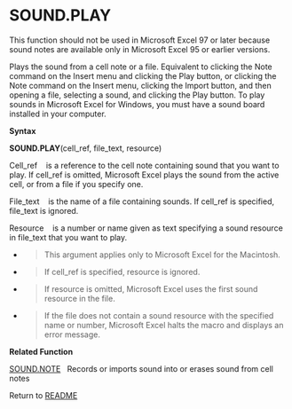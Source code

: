 # SOUND.PLAY

This function should not be used in Microsoft Excel 97 or later because
sound notes are available only in Microsoft Excel 95 or earlier
versions.

Plays the sound from a cell note or a file. Equivalent to clicking the
Note command on the Insert menu and clicking the Play button, or
clicking the Note command on the Insert menu, clicking the Import
button, and then opening a file, selecting a sound, and clicking the
Play button. To play sounds in Microsoft Excel for Windows, you must
have a sound board installed in your computer.

**Syntax**

**SOUND.PLAY**(cell\_ref, file\_text, resource)

Cell\_ref&nbsp;&nbsp;&nbsp;&nbsp;is a reference to the cell note
containing sound that you want to play. If cell\_ref is omitted,
Microsoft Excel plays the sound from the active cell, or from a file if
you specify one.

File\_text&nbsp;&nbsp;&nbsp;&nbsp;is the name of a file containing
sounds. If cell\_ref is specified, file\_text is ignored.

Resource&nbsp;&nbsp;&nbsp;&nbsp;is a number or name given as text
specifying a sound resource in file\_text that you want to play.

  - > This argument applies only to Microsoft Excel for the Macintosh.

  - > If cell\_ref is specified, resource is ignored.

  - > If resource is omitted, Microsoft Excel uses the first sound
    > resource in the file.

  - > If the file does not contain a sound resource with the specified
    > name or number, Microsoft Excel halts the macro and displays an
    > error message.


**Related Function**

[SOUND.NOTE](SOUND.NOTE.md)&nbsp;&nbsp;&nbsp;Records or imports sound into or erases
sound from cell notes



Return to [README](README.md)

